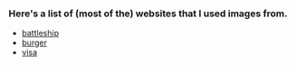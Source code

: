### Here's a list of (most of the) websites that I used images from.

- [battleship](https://www.iconfinder.com/icons/3828862/battleship_boardgames_games_guessing_game_monopoly_ship_icon)
- [burger](https://cdn3.iconfinder.com/data/icons/aami-web-internet/64/aami8-93-512.png)
- [visa](https://www.cleanpng.com/png-credit-card-visa-debit-card-chase-bank-credit-debi-6290547/)
